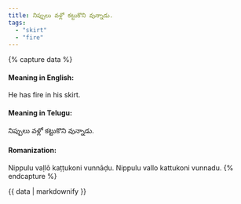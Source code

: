 ```yaml
---
title: నిప్పులు వళ్లో కట్టుకొని వున్నాడు.
tags:
  - "skirt"
  - "fire"
---
```


{% capture data %}
#### Meaning in English:
He has fire in his skirt.

#### Meaning in Telugu:
నిప్పులు వళ్లో కట్టుకొని వున్నాడు.

#### Romanization:
Nippulu vaḷlō kaṭṭukoni vunnāḍu.
Nippulu vallo kattukoni vunnadu.
{% endcapture %}

{{ data | markdownify }}

